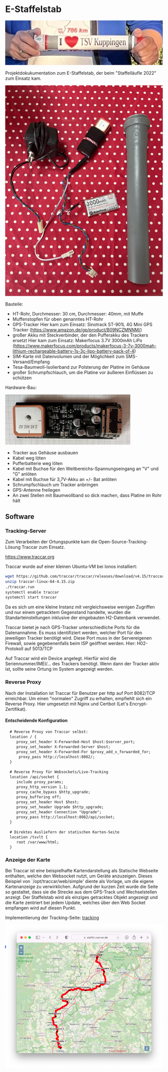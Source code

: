 # E-Staffelstab

![Der fertige Staffelstab](staffelstab.jpg)

Projektdokukumentation zum E-Staffelstab, der beim "Staffelläufle 2022" zum Einsatz kam.

![Einzelteile](Einzelteile.jpg)

Bauteile:

- HT-Rohr, Durchmesser: 30 cm, Durchmesser: 40mm, mit Muffe
- Muffenstopfen für oben genanntes HT-Rohr
- GPS-Tracker
  Hier kam zum Einsatz: Sinotrack ST-901L 4G Mini GPS Tracker (https://www.amazon.de/gp/product/B09NCZMNNM/)
- großer Akku mit Steckverbinder, der den Pufferakku des Trackers ersetzt
  Hier kam zum Einsatz: Makerfocus 3.7V 3000mAh LiPo (https://www.makerfocus.com/products/makerfocus-3-7v-3000mah-lithium-rechargeable-battery-1s-3c-lipo-battery-pack-of-4)
- SIM-Karte mit Datenvolumen und der Möglichkeit zum SMS-Versand/Empfang
- Tesa-Baumwoll-Isolierband zur Polsterung der Platine im Gehäuse
- großer Schrumpfschlauch, um die Platine vor äußeren Einflüssen zu schützen

Hardware-Bau:

![Platine](platine.jpg)

- Tracker aus Gehäuse ausbauen
- Kabel weg löten
- Pufferbatterie weg löten
- Kabel mit Buchse für den Weitbereichs-Spannungseingang an "V" und "G" anlöten
- Kabel mit Buchse für 3,7V-Akku an +/- Bat anlöten
- Schrumpfschlauch um Tracker anbringen
- GPS-Antenne freilegen
- An zwei Stellen mit Baumwollband so dick machen, dass Platine im Rohr hält

## Software

### Tracking-Server

Zum Verarbeiten der Ortungspunkte kam die Open-Source-Tracking-Lösung Traccar zum Einsatz.

https://www.traccar.org

Traccar wurde auf einer kleinen Ubuntu-VM bei Ionos installiert:

``` sh
wget https://github.com/traccar/traccar/releases/download/v4.15/traccar-linux-64-4.15.zip
unzip traccar-linux-64-4.15.zip
./traccar.run
systemctl enable traccar
systemctl start traccar
```

Da es sich um eine kleine Instanz mit vergleichsweise wenigen Zugriffen und nur einem getracktem Gegenstand handelte, wurden die Standarteinstellungen inklusive der eingebauten H2-Datenbank verwendet.

Traccar bietet je nach GPS-Tracker unterschiedliche Ports für die Datenannahme. Es muss identifiziert werden, welcher Port für den jeweiligen Tracker benötigt wird. Diese Port muss in der Servereigenen Firewall, sowie gegebenenfalls beim ISP geöffnet werden. Hier: H02-Protokoll auf 5013/TCP

Auf Traccar wird ein Device angelegt. Hierfür wird die Seriennummer/IMEI/... des Trackers benötigt. Wenn dann der Tracker aktiv ist, sollte seine Ortung im System angezeigt werden.

### Reverse Proxy

Nach der Installation ist Traccar für Benutzer per http auf Port 8082/TCP erreichbar. Um einen "normalen" Zugriff zu erhalten, empfiehlt sich ein Reverse Proxy. Hier umgesetzt mit Nginx und Certbot (Let's Encrypt-Zertifikat).

#### Entscheidende Konfiguration

```
  # Reverse Proxy von Traccar selbst:
  location / {
     proxy_set_header X-Forwarded-Host $host:$server_port;
     proxy_set_header X-Forwarded-Server $host;
     proxy_set_header X-Forwarded-For $proxy_add_x_forwarded_for;
      proxy_pass http://localhost:8082/;
  }

  # Reverse Proxy für Websockets/Live-Tracking
  location /api/socket {
     include proxy_params;
     proxy_http_version 1.1;
     proxy_cache_bypass $http_upgrade;
     proxy_buffering off;
     proxy_set_header Host $host;
     proxy_set_header Upgrade $http_upgrade;
     proxy_set_header Connection "Upgrade";
     proxy_pass http://localhost:8082/api/socket;
  }

  # Direktes Ausliefern der statischen Karten-Seite
  location /tsvlt {
     root /var/www/html;
  }
```

### Anzeige der Karte

Bei Traccar ist eine beispielhafte Kartendarstellung als Statische Webseite enthalten, welche den Websocket nutzt, um Geräte anzuzeigen. Dieses Beispiel von `/opt/traccar/web/simple' diente als Vorlage, um die eigene Kartenanzeige zu verwirklichen. Aufgrund der kurzen Zeit wurde die Seite so gestaltet, dass sie die Strecke aus dem GPS-Track und Wechselstellen anzeigt. Der Staffelstab wird als einziges getracktes Objekt angezeigt und die Karte zentriert bei jedem Update, welches über den Web Socket empfangen wird auf diesen Punkt.

Implementierung der Tracking-Seite: [tracking](./tracking/)

![Tracking-Seite](tracking-seite.png)